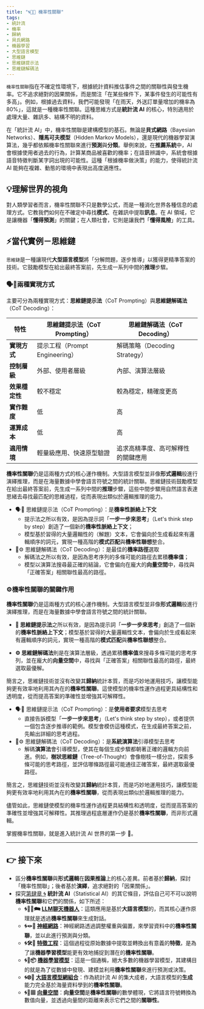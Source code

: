 ```yaml
---
title: "🌀🎲🌿 機率性關聯"
tags:
- 統計流
- 機率
- 歸納
- 貝氏網路
- 機器學習
- 大型語言模型
- 思維鏈
- 思維鏈提示法
- 思維鏈解碼法
---
```

`機率性關聯`指在不確定性環境下，根據統計資料推估事件之間的關聯性與發生機率。它不追求絕對的因果關係，而是關注「在某些條件下，某事件發生的可能性有多高」。例如，根據過去資料，我們可能發現「在雨天，外送訂單量增加的機率為 80%」，這就是一種機率性關聯。這種思維方式是**統計流 AI** 的核心，特別適用於處理大量、雜訊多、結構不明的資料。

在「統計流 AI」中，機率性關聯是建構模型的基石。無論是**貝式網路**（Bayesian Networks）、**隱馬可夫模型**（Hidden Markov Models），還是現代的機器學習演算法，幾乎都依賴機率性關聯來進行**預測**與**分類**。舉例來說，在**推薦系統**中，AI 會根據使用者過去的行為，計算某商品被喜歡的機率；在語音辨識中，系統會根據語音特徵判斷某字詞出現的可能性。這種「根據機率做決策」的能力，使得統計流 AI 能夠在複雜、動態的環境中表現出高度適應性。

## 💡理解世界的視角

對人類學習者而言，機率性關聯不只是數學公式，而是一種消化世界各種信息的處理方式。它教我們如何在不確定中尋找**模式**、在雜訊中提取**訊息**。在 AI 領域，它是讓機器「**懂得預測**」的關鍵；在人類社會，它則是讓我們「**懂得風險**」的工具。

## ⚡️當代實例－思維鏈

`思維鏈`是一種讓現代**大型語言模型**將「分解問題，逐步推導」以獲得更精準答案的技術。它鼓勵模型在給出最終答案前，先生成一系列中間的**推理**步驟。

### 🗣️🌿兩種實現方式

主要可分為兩種實現方式：**思維鏈提示法**（CoT Prompting）與**思維鏈解碼法**（CoT Decoding）：

|特性|**思維鏈提示法（CoT Prompting）**|**思維鏈解碼法（CoT Decoding）**|
|---|---|---|
|**實現方式**|提示工程（Prompt Engineering）|解碼策略（Decoding Strategy）|
|**控制層級**|外部、使用者層級|內部、演算法層級|
|**效果穩定性**|較不穩定|較為穩定，精確度更高|
|**實作難度**|低|高|
|**運算成本**|低|高|
|**適用情境**|輕量級應用、快速原型驗證|追求高精準度、高可解釋性的關鍵應用|

**機率性關聯**仍是這兩種方式的核心運作機制。大型語言模型並非像**形式邏輯**般進行演繹推理，而是在海量數據中學會語言符號之間的統計關聯。思維鏈技術鼓勵模型在給出最終答案前，先生成一系列中間的**推理**步驟，這些中間步驟用自然語言表達思緒去尋找最匹配的思維過程，從而表現出類似於邏輯推理的能力。

* 🗣️🧠 思維鏈提示法（CoT Prompting）：是**機率性脈絡上下文**
	* 提示法之所以有效，是因為提示詞「**一步一步來思考**」（Let's think step by step）創造了一個新的**機率性脈絡上下文**；
	* 模型基於習得的大量邏輯性的（解題）文本，它會偏向於生成看起來有邏輯順序的詞元，實現一種高階的**模式匹配**與**機率性聯想**整合。
* 🌿⚙️ 思維鏈解碼法（CoT Decoding）：是最佳的**機率路徑**選取
	* 解碼法之所以有效，是因為思考序列的多條可能的路徑去累積**機率值**；
	* 模型以演算法搜尋最正確的結論，它會偏向在龐大的**向量空間**中，尋找與「正確答案」相關聯性最高的路徑。


### ⚙️機率性關聯的關鍵作用

**機率性關聯**仍是這兩種方式的核心運作機制。大型語言模型並非像**形式邏輯**般進行演繹推理，而是在海量數據中學會語言符號之間的統計關聯。

- **🧠 思維鏈提示法**之所以有效，是因為提示詞「**一步一步來思考**」創造了一個新的**機率性脈絡上下文**；模型基於習得的大量邏輯性文本，會偏向於生成看起來有邏輯順序的詞元，實現一種高階的**模式匹配**與**機率性聯想**整合。
    
- **⚙️ 思維鏈解碼法**則是在演算法層級，透過累積**機率值**來搜尋多條可能的思考序列，並在龐大的**向量空間**中，尋找與「正確答案」相關聯性最高的路徑，最終選取最優解。
    

簡言之，思維鏈技術並沒有改變其**歸納**統計本質，而是巧妙地運用技巧，讓模型能夠更有效率地利用其內在的**機率性關聯**。這使模型的機率性運作過程更具結構性和透明度，從而提高答案的準確性並增強其可解釋性。

* 🗣️🧠 思維鏈提示法（CoT Prompting）：是**使用者要求**模型去思考
	* 直接告訴模型「**一步一步來思考**」（Let's think step by step），或者提供一個包含逐步推導的範例。模型會模仿這種模式，在生成最終答案之前，先輸出詳細的思考過程。
* 🌿⚙️ 思維鏈解碼法（CoT Decoding）：是**系統演算法**引導模型去思考
	* 解碼**演算法**會引導模型，使其在每個生成步驟都朝著正確的邏輯方向前進。例如，**樹狀思維鏈**（Tree-of-Thought）會像樹枝一樣分岔，探索多條可能的思考路徑，並評估哪條路徑最可能通往正確答案，最終選取最優路徑。

簡言之，思維鏈技術並沒有改變其**歸納**統計本質，而是巧妙地運用技巧，讓模型能夠更有效率地利用其內在的**機率性關聯**，從而表現出類似於邏輯推理的能力。

儘管如此，思維鏈使模型的機率性運作過程更具結構性和透明度，從而提高答案的準確性並增強其可解釋性。其推理過程底層運作仍是基於**機率性關聯**，而非形式邏輯。

掌握機率性關聯，就是進入統計流 AI 世界的第一步 🎲。

***

## 👉 接下來 

- 區分**機率性關聯**與**形式邏輯**在**因果推論**上的核心差異。前者基於**歸納**，探討「機率性關聯」；後者基於**演繹**，追求絕對的「因果關係」。
- 探究[第肆章 🌀](04----statistical_ai.zh-hant) **統計流 AI**（Statistical AI）的其它條目，評估自己可不可以說明**機率性關聯**和它們的關係，如下所述：
	- **🌀🧞‍♀️🗪 [LLM聊天機器人](04-02-llm_chatbots.zh-hant)**：這類應用是基於**大語言模型**的，而其核心運作原理就是透過**機率性關聯**來生成對話。   
	- **🌀🪢🧠 [神經網路](04-03-neural_networks.zh-hant)**：神經網路透過調整權重與偏置，來學習資料中的**機率性關聯**，並以此進行預測與分類。     
	- **🌀🛠️🤏 [特徵工程](04-04-feature_engineering.zh-hant)**：這個過程從原始數據中提取並轉換出有意義的**特徵**，是為了讓**機器學習模型**能更有效地捕捉到潛在的**機率性關聯**。     
	- **🌀🤖📦 [機器學習模型](04-05-machine_learning_models.zh-hant)**：這是一個通稱，絕大多數的機器學習模型，其建構目的就是為了從數據中發現、建模並利用**機率性關聯**來進行預測或決策。     
	- **🌀🌐🔗 [大語言模型網組合](04-06-llm_webassembly.zh-hant.md)**：作為統計流 AI 的集大成者，大語言模型的**生成**能力完全基於海量資料學到的**機率性關聯**。     
	- **🌀🌌▦ [向量空間](04-07-vector_space.zh-hant)**：**向量空間**是**機率性關聯**的數學體現，它將語言符號轉換為數值向量，並透過向量間的距離來表示它們之間的**關聯性**。